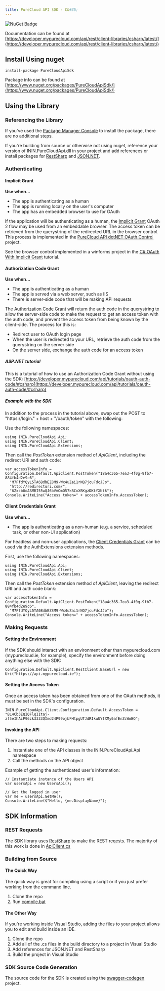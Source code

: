 ```yaml
---
title: PureCloud API SDK - C&#35;
---
```


[![NuGet Badge](https://buildstats.info/nuget/PureCloudApiSdk)](https://www.nuget.org/packages/PureCloudApiSdk/)

Documentation can be found at [https://developer.mypurecloud.com/api/rest/client-libraries/csharp/latest/](https://developer.mypurecloud.com/api/rest/client-libraries/csharp/latest/)

## Install Using nuget

~~~
install-package PureCloudApiSdk
~~~

Package info can be found at [https://www.nuget.org/packages/PureCloudApiSdk/](https://www.nuget.org/packages/PureCloudApiSdk/)

## Using the Library

### Referencing the Library

If you've used the [Package Manager Console](https://docs.nuget.org/consume/package-manager-console) to install the package, there are no additional steps.

If you're building from source or otherwise not using nuget, reference your version of ININ.PureCloudApi.dll in your project and add references or install packages for [RestSharp](http://www.nuget.org/packages/RestSharp/) and [JSON.NET](http://www.nuget.org/packages/Newtonsoft.Json/).

### Authenticating

#### Implicit Grant

**Use when...** 

* The app is authenticating as a human
* The app is running locally on the user's computer
* The app has an embedded browser to use for OAuth

If the application will be authenticating as a human, the [Implicit Grant](http://developer.mypurecloud.com/api/rest/authorization/use-implicit-grant.html) OAuth 2 flow may be used from an embeddable browser. The access token can be retrieved from the querystring of the redirected URL in the browser control. This process is implemented in the [PureCloud API dotNET OAuth Control](https://github.com/MyPureCloud/purecloud_api_dotnet_oauth_control) project.

See the browser control implemented in a winforms project in the [C# OAuth With Implicit Grant](https://developer.mypurecloud.com/api/tutorials/oauth-implicit/#csharp) tutorial.

#### Authorization Code Grant

**Use when...**

* The app is authenticating as a human
* The app is served via a web server, such as IIS
* There is server-side code that will be making API requests

The [Authorization Code Grant](https://developer.mypurecloud.com/api/rest/authorization/use-authorization-code.html) will return the auth code in the querystring to allow the server-side code to make the request to get an access token with the auth code, and prevent the access token from being known by the client-side. The process for this is:

* Redirect user to OAuth login page
* When the user is redirected to your URL, retrieve the auth code from the querystring on the server side
* On the server side, exchange the auth code for an access token

##### ASP.NET tutorial

This is a tutorial of how to use an Authorization Code Grant without using the SDK: [https://developer.mypurecloud.com/api/tutorials/oauth-auth-code/#csharp](https://developer.mypurecloud.com/api/tutorials/oauth-auth-code/#csharp)

##### Example with the SDK

In addition to the process in the tutorial above, swap out the POST to "https://login." + host + "/oauth/token" with the following:

Use the following namespaces:

~~~
using ININ.PureCloudApi.Api;
using ININ.PureCloudApi.Client;
using ININ.PureCloudApi.Extensions;
~~~

Then call the _PostToken_ extension method of _ApiClient_, including the redirect URI and auth code:

~~~
var accessTokenInfo = Configuration.Default.ApiClient.PostToken("18a4c365-7ea3-4f0g-9fb7-884fb4d2e9c6",
  "M7FfdYQyL5TA6BdbEZ8M9-Wx4uZai1rNQ7jcuFdcJJo",
  "http://redirecturi.com/",
  "6Zxcb0oASMBI55wQJ6bVmOmO57k8CxXBKgzDKtYXbtk");
Console.WriteLine("Access token=" + accessTokenInfo.AccessToken);
~~~

#### Client Credentials Grant

**Use when...**

* The app is authenticating as a non-human (e.g. a service, scheduled task, or other non-UI application)

For headless and non-user applications, the [Client Credentials Grant](http://developer.mypurecloud.com/api/rest/authorization/use-client-credentials.html) can be used via the AuthExtensions extension methods.

First, use the following namespaces:

~~~
using ININ.PureCloudApi.Api;
using ININ.PureCloudApi.Client;
using ININ.PureCloudApi.Extensions;
~~~

Then call the _PostToken_ extension method of _ApiClient_, leaving the redirect URI and auth code blank:

~~~
var accessTokenInfo = Configuration.Default.ApiClient.PostToken("18a4c365-7ea3-4f0g-9fb7-884fb4d2e9c6",
  "M7FfdYQyL5TA6BdbEZ8M9-Wx4uZai1rNQ7jcuFdcJJo");
Console.WriteLine("Access token=" + accessTokenInfo.AccessToken);
~~~

### Making Requests

#### Setting the Environment

If the SDK should interact with an environment other than mypurecloud.com (mypurecloud.ie, for example), specify the environment before doing anything else with the SDK:

~~~
Configuration.Default.ApiClient.RestClient.BaseUrl = new Uri("https://api.mypurecloud.ie");
~~~

#### Setting the Access Token

Once an access token has been obtained from one of the OAuth methods, it must be set in the SDK's configuration.

~~~
ININ.PureCloudApi.Client.Configuration.Default.AccessToken = "BL4Cb3EQIQFlqIItaj-zf5eIhAiP96zk3333QImd24P99ojbFHtpgUTJdRIkuUYfXMy0afEnZcWnEQ";
~~~

#### Invoking the API

There are two steps to making requests:

1. Instantiate one of the API classes in the ININ.PureCloudApi.Api namespace
2. Call the methods on the API object

Example of getting the authenticated user's information:

~~~
// Instantiate instance of the Users API
var usersApi = new UsersApi();

// Get the logged in user
var me = usersApi.GetMe();
Console.WriteLine($"Hello, {me.DisplayName}");
~~~

## SDK Information

### REST Requests

The SDK library uses [RestSharp](http://restsharp.org/) to make the REST reqests. The majority of this work is done in [ApiClient.cs](https://github.com/MyPureCloud/purecloud_api_sdk_csharp/blob/master/build/src/main/csharp/ININ/PureCloudApi/Client/ApiClient.cs)

### Building from Source

#### The Quick Way

The quick way is great for compiling using a script or if you just prefer working from the command line.

1. Clone the repo
2. Run [compile.bat](https://github.com/MyPureCloud/purecloud_api_sdk_csharp/blob/master/build/compile.bat)

#### The Other Way

If you're working inside Visual Studio, adding the files to your project allows you to edit and build inside an IDE.

1. Clone the repo
2. Add all of the .cs files in the build directory to a project in Visual Studio
3. Add references for JSON.NET and RestSharp
4. Build the project in Visual Studio

### SDK Source Code Generation

The source code for the SDK is created using the [swagger-codegen](https://github.com/MyPureCloud/swagger-codegen) project.
